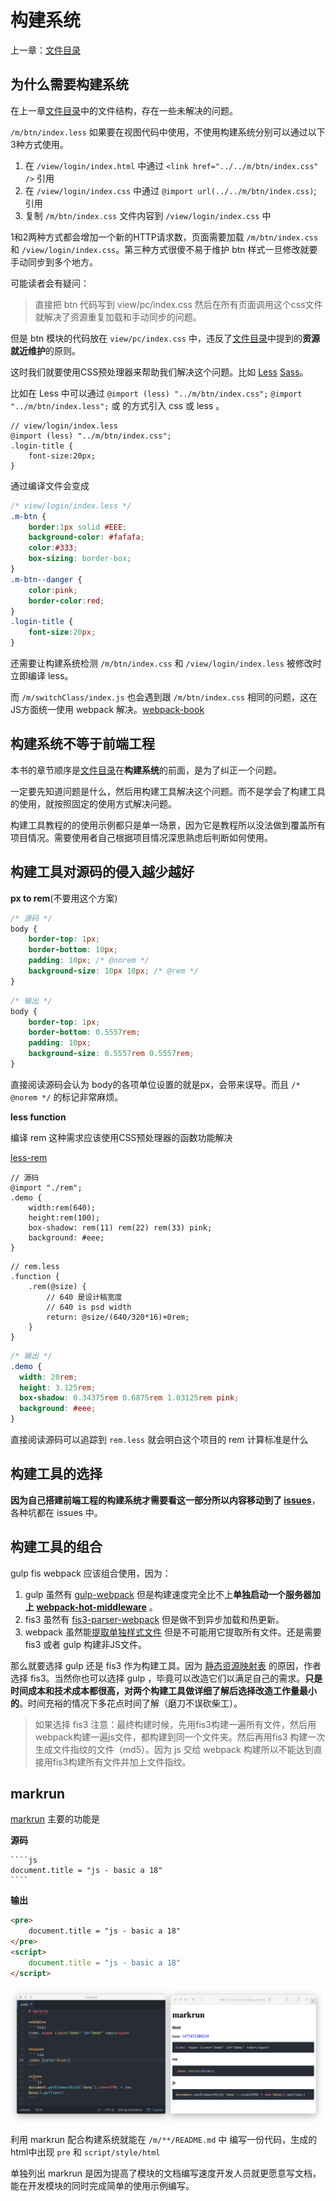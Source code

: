 # 构建系统

上一章：[文件目录](./directory.md)

## 为什么需要构建系统

在上一章[文件目录](./directory.md)中的文件结构，存在一些未解决的问题。

`/m/btn/index.less` 如果要在视图代码中使用，不使用构建系统分别可以通过以下3种方式使用。

1. 在 `/view/login/index.html` 中通过 `<link href="../../m/btn/index.css" />` 引用
2. 在 `/view/login/index.css` 中通过 `@import url(../../m/btn/index.css)`; 引用
3. 复制 `/m/btn/index.css` 文件内容到 `/view/login/index.css` 中

1和2两种方式都会增加一个新的HTTP请求数，页面需要加载 `/m/btn/index.css` 和 `/view/login/index.css`。第三种方式很傻不易于维护 btn 样式一旦修改就要手动同步到多个地方。

可能读者会有疑问：

> 直接把 btn 代码写到 view/pc/index.css 然后在所有页面调用这个css文件就解决了资源重复加载和手动同步的问题。

但是 btn 模块的代码放在 `view/pc/index.css` 中，违反了[文件目录](./directory.md)中提到的**资源就近维护**的原则。

这时我们就要使用CSS预处理器来帮助我们解决这个问题。比如 [Less](http://less.bootcss.com/) [Sass](https://www.sass.hk/)。

比如在 Less 中可以通过 `@import (less) "../m/btn/index.css";` `@import "../m/btn/index.less";` 或 的方式引入 css 或 less 。

```less
// view/login/index.less
@import (less) "../m/btn/index.css";
.login-title {
    font-size:20px;
}
```

通过编译文件会变成

```css
/* view/login/index.less */
.m-btn {
	border:1px solid #EEE;
	background-color: #fafafa;
	color:#333;
	box-sizing: border-box;
}
.m-btn--danger {
	color:pink;
	border-color:red;
}
.login-title {
    font-size:20px;
}
```

还需要让构建系统检测 `/m/btn/index.css` 和 `/view/login/index.less` 被修改时立即编译 less。

而 `/m/switchClass/index.js` 也会遇到跟 `/m/btn/index.css` 相同的问题，这在JS方面统一使用 webpack 解决。[webpack-book](https://github.com/onface/webpack-book)

## 构建系统不等于前端工程

本书的章节顺序是[文件目录](./directory.md)在**构建系统**的前面，是为了纠正一个问题。

一定要先知道问题是什么，然后用构建工具解决这个问题。而不是学会了构建工具的使用，就按照固定的使用方式解决问题。

构建工具教程的的使用示例都只是单一场景，因为它是教程所以没法做到覆盖所有项目情况。需要使用者自己根据项目情况深思熟虑后判断如何使用。

## 构建工具对源码的侵入越少越好

**px to rem**(不要用这个方案)

```css
/* 源码 */
body {
    border-top: 1px;
    border-bottom: 10px;
    padding: 10px; /* @norem */
    background-size: 10px 10px; /* @rem */
}
```

```css
/* 输出 */
body {
    border-top: 1px;
    border-bottom: 0.5557rem;
    padding: 10px;
    background-size: 0.5557rem 0.5557rem;
}
```

直接阅读源码会认为 body的各项单位设置的就是px，会带来误导。而且 `/* @norem */` 的标记非常麻烦。

**less function**

编译 rem 这种需求应该使用CSS预处理器的函数功能解决

[less-rem](https://github.com/onface/less-rem)

```less
// 源码
@import "./rem";
.demo {
    width:rem(640);
    height:rem(100);
    box-shadow: rem(11) rem(22) rem(33) pink;
    background: #eee;
}
```

```less
// rem.less
.function {
    .rem(@size) {
        // 640 是设计稿宽度
        // 640 is psd width
        return: @size/(640/320*16)+0rem;
    }
}
```

```css
/* 输出 */
.demo {
  width: 20rem;
  height: 3.125rem;
  box-shadow: 0.34375rem 0.6875rem 1.03125rem pink;
  background: #eee;
}
```

直接阅读源码可以追踪到 `rem.less` 就会明白这个项目的 rem 计算标准是什么


## 构建工具的选择

**因为自己搭建前端工程的构建系统才需要看这一部分所以内容移动到了 [issues](https://github.com/onface/workflow/issues/1)**，各种坑都在 issues 中。

## 构建工具的组合

gulp fis webpack 应该组合使用，因为：

1. gulp 虽然有 [gulp-webpack](https://www.npmjs.com/package/gulp-webpack) 但是构建速度完全比不上**单独启动一个服务器加上 [webpack-hot-middleware](https://www.npmjs.com/package/webpack-hot-middleware)** 。
2. fis3 虽然有 [fis3-parser-webpack](https://www.npmjs.com/package/fis3-parser-webpack) 但是做不到异步加载和热更新。
3. webpack 虽然能[提取单独样式文件](https://github.com/onface/webpack-book/tree/gh-pages/6-extract-text) 但是不可能用它提取所有文件。还是需要 fis3 或者 gulp 构建非JS文件。

那么就要选择 gulp 还是 fis3 作为构建工具。因为 [静态资源映射表](http://fis.baidu.com/fis3/docs/lv3.html#%E5%9F%BA%E4%BA%8E%E9%9D%99%E6%80%81%E8%B5%84%E6%BA%90%E7%9A%84%E6%A8%A1%E5%9D%97%E5%8C%96%E6%96%B9%E6%A1%88%E8%AE%BE%E8%AE%A1) 的原因，作者选择 fis3。当然你也可以选择 gulp ，毕竟可以改造它们以满足自己的需求。**只是时间成本和技术成本都很高，对两个构建工具做详细了解后选择改造工作量最小的**。时间充裕的情况下多花点时间了解（磨刀不误砍柴工）。

> 如果选择 fis3 注意：最终构建时候，先用fis3构建一遍所有文件，然后用webpack构建一遍js文件，都构建到同一个文件夹。然后再用fis3 构建一次生成文件指纹的文件（md5）。因为 js 交给 webpack 构建所以不能达到直接用fis3构建所有文件并加上文件指纹。


## markrun

[markrun](https://github.com/markrun/markrun) 主要的功能是

**源码**

    ````js
    document.title = "js - basic a 18"
    ````

**输出**

```html
<pre>
    document.title = "js - basic a 18"
</pre>
<script>
    document.title = "js - basic a 18"
</script>
```

[![](https://github.com/markrun/markrun/raw/master/doc/media/preview.png)](https://markrun.github.io/markrun/)

利用 markrun 配合构建系统就能在 `/m/**/README.md` 中 编写一份代码，生成的html中出现 `pre` 和 `script/style/html`

单独列出 markrun 是因为提高了模块的文档编写速度开发人员就更愿意写文档，能在开发模块的同时完成简单的使用示例编写。
